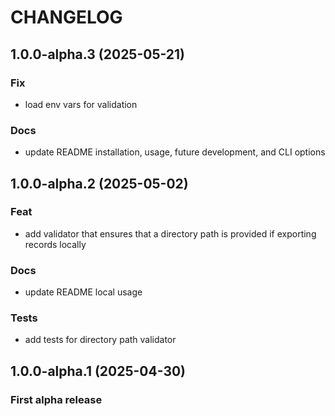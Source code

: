 # CHANGELOG

## 1.0.0-alpha.3 (2025-05-21)
### Fix
- load env vars for validation

### Docs
- update README installation, usage, future development, and CLI options

## 1.0.0-alpha.2 (2025-05-02)
### Feat
- add validator that ensures that a directory path is provided if exporting records locally

### Docs
- update README local usage

### Tests
- add tests for directory path validator


## 1.0.0-alpha.1 (2025-04-30)
### First alpha release
